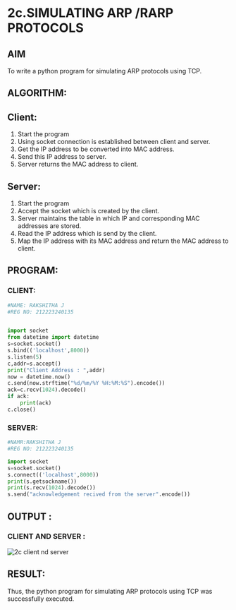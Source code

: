 # 2c.SIMULATING ARP /RARP PROTOCOLS
## AIM
To write a python program for simulating ARP protocols using TCP.
## ALGORITHM:
## Client:
1. Start the program
2. Using socket connection is established between client and server.
3. Get the IP address to be converted into MAC address.
4. Send this IP address to server.
5. Server returns the MAC address to client.
## Server:
1. Start the program
2. Accept the socket which is created by the client.
3. Server maintains the table in which IP and corresponding MAC addresses are
stored.
4. Read the IP address which is send by the client.
5. Map the IP address with its MAC address and return the MAC address to client.

## PROGRAM:
### CLIENT:
```python
#NAME: RAKSHITHA J
#REG NO: 212223240135


import socket
from datetime import datetime
s=socket.socket()
s.bind(('localhost',8000)) 
s.listen(5)
c,addr=s.accept()
print("Client Address : ",addr) 
now = datetime.now() 
c.send(now.strftime("%d/%m/%Y %H:%M:%S").encode())
ack=c.recv(1024).decode() 
if ack:
    print(ack)
c.close()
```
### SERVER:
```python
#NAMR:RAKSHITHA J
#REG NO: 212223240135

import socket 
s=socket.socket() 
s.connect(('localhost',8000)) 
print(s.getsockname()) 
print(s.recv(1024).decode()) 
s.send("acknowledgement recived from the server".encode()) 
```
## OUTPUT :
### CLIENT AND SERVER :

![2c client nd server](https://github.com/user-attachments/assets/3d0819ab-de6f-4b34-b2a6-c3f6f3b89c4e)

## RESULT:
Thus, the python program for simulating ARP protocols using TCP was successfully 
executed.
